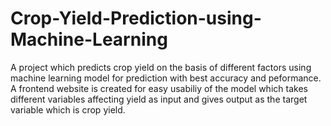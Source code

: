 # Crop-Yield-Prediction-using-Machine-Learning
A project which predicts crop yield on the basis of different factors using machine learning model for prediction with  best accuracy and peformance. A frontend website is created for easy usabiliy of the model which takes different variables affecting yield as input and gives output as the target variable which is crop yield.
